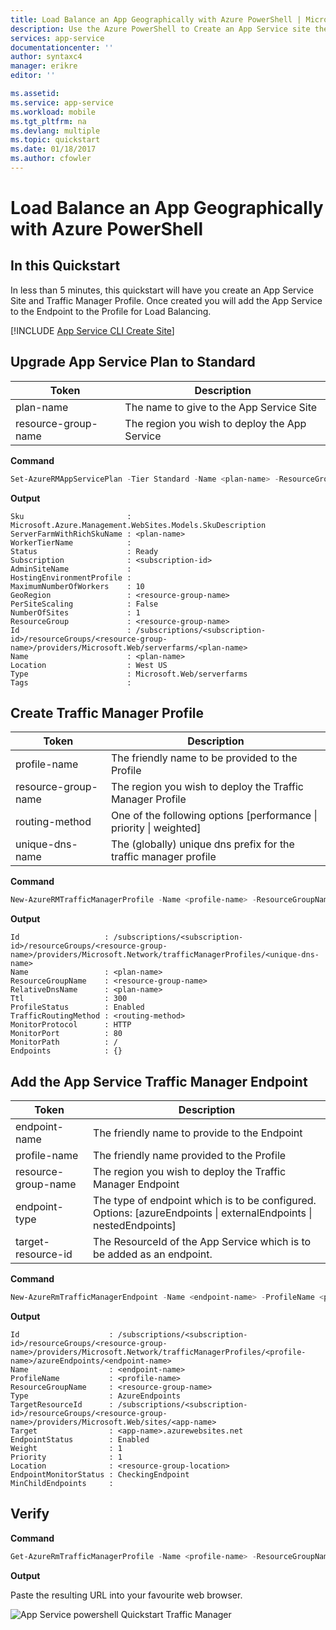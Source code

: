 ```yaml
---
title: Load Balance an App Geographically with Azure PowerShell | Microsoft Docs
description: Use the Azure PowerShell to Create an App Service site then add it to Traffic Manager to provide global traffic routing capabilities.
services: app-service
documentationcenter: ''
author: syntaxc4
manager: erikre
editor: ''

ms.assetid: 
ms.service: app-service
ms.workload: mobile
ms.tgt_pltfrm: na
ms.devlang: multiple
ms.topic: quickstart
ms.date: 01/18/2017
ms.author: cfowler
---
```


# Load Balance an App Geographically with Azure PowerShell

## In this Quickstart

In less than 5 minutes, this quickstart will have you create an App Service Site and Traffic Manager Profile. Once created you will add the App Service to the Endpoint to the Profile for Load Balancing.

[!INCLUDE [App Service CLI Create Site](../../includes/app-service-powershell-create-site.md)]

## Upgrade App Service Plan to Standard

| Token | Description |
|---|---|
| plan-name | The name to give to the App Service Site |
| resource-group-name | The region you wish to deploy the App Service |

**Command**

```powershell
Set-AzureRMAppServicePlan -Tier Standard -Name <plan-name> -ResourceGroupName <resource-group-name>
```

**Output**

```text
Sku                       : Microsoft.Azure.Management.WebSites.Models.SkuDescription
ServerFarmWithRichSkuName : <plan-name>
WorkerTierName            :
Status                    : Ready
Subscription              : <subscription-id>
AdminSiteName             :
HostingEnvironmentProfile :
MaximumNumberOfWorkers    : 10
GeoRegion                 : <resource-group-name>
PerSiteScaling            : False
NumberOfSites             : 1
ResourceGroup             : <resource-group-name>
Id                        : /subscriptions/<subscription-id>/resourceGroups/<resource-group-name>/providers/Microsoft.Web/serverfarms/<plan-name>
Name                      : <plan-name>
Location                  : West US
Type                      : Microsoft.Web/serverfarms
Tags                      :
```

## Create Traffic Manager Profile

| Token | Description |
|---|---|
| profile-name | The friendly name to be provided to the Profile |
| resource-group-name | The region you wish to deploy the Traffic Manager Profile |
| routing-method | One of the following options [performance \| priority \| weighted] |
| unique-dns-name | The (globally) unique dns prefix for the traffic manager profile |

**Command**

```powershell
New-AzureRMTrafficManagerProfile -Name <profile-name> -ResourceGroupName <resource-group-name> -TrafficRoutingMethod <routing-method> -RelativeDnsName <unique-dns-name> -Ttl 300 -MonitorProtocol HTTP -MonitorPort 80 -MonitorPath /
```

**Output** 

```text
Id                   : /subscriptions/<subscription-id>/resourceGroups/<resource-group-name>/providers/Microsoft.Network/trafficManagerProfiles/<unique-dns-name>
Name                 : <plan-name>
ResourceGroupName    : <resource-group-name>
RelativeDnsName      : <plan-name>
Ttl                  : 300
ProfileStatus        : Enabled
TrafficRoutingMethod : <routing-method>
MonitorProtocol      : HTTP
MonitorPort          : 80
MonitorPath          : /
Endpoints            : {}
```

## Add the App Service Traffic Manager Endpoint

| Token | Description |
|---|---|
| endpoint-name | The friendly name to provide to the Endpoint |
| profile-name | The friendly name provided to the Profile |
| resource-group-name | The region you wish to deploy the Traffic Manager Endpoint |
| endpoint-type | The type of endpoint which is to be configured. Options: [azureEndpoints \| externalEndpoints \| nestedEndpoints] |
| target-resource-id | The ResourceId of the App Service which is to be added as an endpoint. |

**Command**

```powershell
New-AzureRmTrafficManagerEndpoint -Name <endpoint-name> -ProfileName <profile-name> -ResourceGroupName <resource-group-name> -Type <endpoint-type> -TargetResourceId <target-resource-id>
```

**Output**

```text
Id                    : /subscriptions/<subscription-id>/resourceGroups/<resource-group-name>/providers/Microsoft.Network/trafficManagerProfiles/<profile-name>/azureEndpoints/<endpoint-name>
Name                  : <endpoint-name>
ProfileName           : <profile-name>
ResourceGroupName     : <resource-group-name>
Type                  : AzureEndpoints
TargetResourceId      : /subscriptions/<subscription-id>/resourceGroups/<resource-group-name>/providers/Microsoft.Web/sites/<app-name>
Target                : <app-name>.azurewebsites.net
EndpointStatus        : Enabled
Weight                : 1
Priority              : 1
Location              : <resource-group-location>
EndpointMonitorStatus : CheckingEndpoint
MinChildEndpoints     :
```

## Verify

**Command**

```powershell
Get-AzureRmTrafficManagerProfile -Name <profile-name> -ResourceGroupName <resource-group-name> | % {$_.RelativeDnsName + '.trafficmanager.net'}
```

**Output**

Paste the resulting URL into your favourite web browser.

![App Service powershell Quickstart Traffic Manager](../../includes/media/app-service-cli-quickstart-traffic-manager/start-page.png)